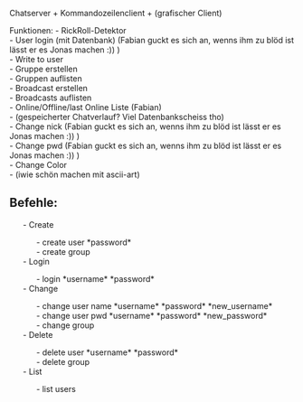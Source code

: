 Chatserver + Kommandozeilenclient + (grafischer Client)



Funktionen:
	- RickRoll-Detektor <br>
	- User login (mit Datenbank) (Fabian guckt es sich an, wenns ihm zu blöd ist lässt er es Jonas machen :)) )<br>
	- Write to user<br>
	- Gruppe erstellen<br>
	- Gruppen auflisten<br>
	- Broadcast erstellen<br>
	- Broadcasts auflisten<br>
	- Online/Offline/last Online Liste (Fabian)<br>
	- (gespeicherter Chatverlauf? Viel Datenbankscheiss tho)<br>
	- Change nick (Fabian guckt es sich an, wenns ihm zu blöd ist lässt er es Jonas machen :)) )<br>
	- Change pwd (Fabian guckt es sich an, wenns ihm zu blöd ist lässt er es Jonas machen :)) )<br>
	- Change Color<br>
	- (iwie schön machen mit ascii-art)<br>

<h2>Befehle:</h2><ul>
- Create<ul>
	- create user <username> *password*<br>
	- create group </ul>
- Login<ul>
	- login *username* *password*</ul>
- Change<ul>
	- change user name *username* *password* *new_username*<br>
	- change user pwd *username* *password* *new_password*<br>
	- change group</ul>
- Delete<ul>
	- delete user *username* *password*<br>
	- delete group</ul>
- List<ul>
	- list users</ul>
